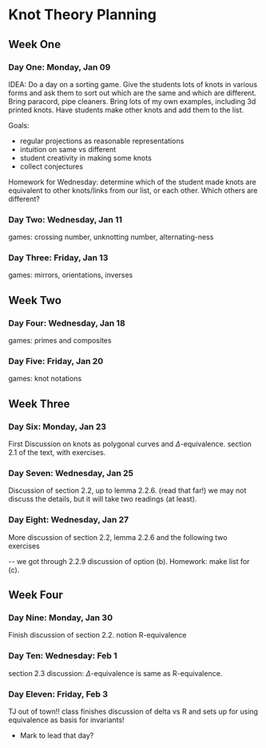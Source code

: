 # Knot Theory Planning

## Week One

### Day One: Monday, Jan 09

IDEA: Do a day on a sorting game. Give the students lots of knots in various forms
and ask them to sort out which are the same and which are different. Bring
paracord, pipe cleaners. Bring lots of my own examples, including 3d printed knots.
Have students make other knots and add them to the list.

Goals:

  - regular projections as reasonable representations
  - intuition on same vs different
  - student creativity in making some knots
  - collect conjectures

Homework for Wednesday: determine which of the student made knots are equivalent
to other knots/links from our list, or each other. Which others are different?

### Day Two: Wednesday, Jan 11

games: crossing number, unknotting number, alternating-ness

### Day Three: Friday, Jan 13

games: mirrors, orientations, inverses

## Week Two

### Day Four: Wednesday, Jan 18

games: primes and composites

### Day Five: Friday, Jan 20

games: knot notations

## Week Three

### Day Six: Monday, Jan 23

First Discussion on knots as polygonal curves and $\Delta$-equivalence.
section 2.1 of the text, with exercises.

### Day Seven: Wednesday, Jan 25

Discussion of section 2.2, up to lemma 2.2.6. (read that far!) we may not
discuss the details, but it will take two readings (at least).

### Day Eight: Wednesday, Jan 27

More discussion of section 2.2, lemma 2.2.6 and the following two exercises

 -- we got through 2.2.9 discussion of option (b). Homework: make list for (c).

## Week Four

### Day Nine: Monday, Jan 30

Finish discussion of section 2.2. notion R-equivalence

### Day Ten: Wednesday: Feb 1

section 2.3 discussion: $\Delta$-equivalence is same as R-equivalence.

### Day Eleven: Friday, Feb 3

TJ out of town!! class finishes discussion of delta vs R and sets up for using
equivalence as basis for invariants!

- Mark to lead that day?
